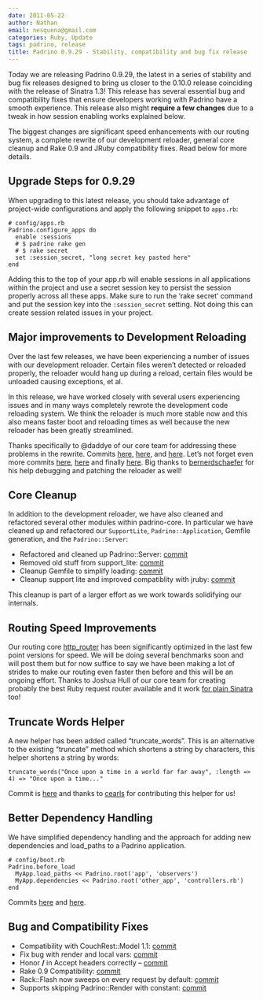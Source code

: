 ```yaml
---
date: 2011-05-22
author: Nathan
email: nesquena@gmail.com
categories: Ruby, Update
tags: padrino, release
title: Padrino 0.9.29 - Stability, compatibility and bug fix release
---
```


Today we are releasing Padrino 0.9.29, the latest in a series of stability and bug fix releases designed to bring us closer to the 0.10.0 release coinciding with the release of Sinatra 1.3! This release has several essential bug and compatibility fixes that ensure developers working with Padrino have a smooth experience. This release also might **require a few changes** due to a tweak in how session enabling works explained below.

The biggest changes are significant speed enhancements with our routing system, a complete rewrite of our development reloader, general core cleanup and Rake 0.9 and JRuby compatibility fixes. Read below for more details.

<break>

## Upgrade Steps for 0.9.29

When upgrading to this latest release, you should take advantage of project-wide configurations and apply the following snippet to `apps.rb`:

    # config/apps.rb
    Padrino.configure_apps do
      enable :sessions
      # $ padrino rake gen
      # $ rake secret
      set :session_secret, "long secret key pasted here" 
    end

Adding this to the top of your app.rb will enable sessions in all applications within the project and use a secret session key to persist the session properly across all these apps. Make sure to run the ‘rake secret’ command and put the session key into the `:session_secret` setting. Not doing this can create session related issues in your project.

## Major improvements to Development Reloading

Over the last few releases, we have been experiencing a number of issues with our development reloader. Certain files weren’t detected or reloaded properly, the reloader would hang up during a reload, certain files would be unloaded causing exceptions, et al.

In this release, we have worked closely with several users experiencing issues and in many ways completely rewrote the development code reloading system. We think the reloader is much more stable now and this also means faster boot and reloading times as well because the new reloader has been greatly streamlined.

Thanks specifically to @daddye of our core team for addressing these problems in the rewrite. Commits [here](https://github.com/padrino/padrino-framework/commit/7c59e2ae060246a1aa3cbe0f4cb598e7ed90033c), [here](https://github.com/padrino/padrino-framework/commit/42bdac70516df094fc639644dbbd9d0a1339e0e3), and [here](https://github.com/padrino/padrino-framework/commit/b41bf1e21cf7a8b911c691e504a4178993c9fae5). Let’s not forget even more commits [here](https://github.com/padrino/padrino-framework/commit/0122a24347402d9fd16e9c714ba890b54b1f5548), [here](https://github.com/padrino/padrino-framework/commit/47c1aba3207316fca92ecf46095f42cc5491c796) and finally [here](https://github.com/padrino/padrino-framework/commit/e0c8b3939a7ea6724d5da1e6ec2ab180855b63c4). Big thanks to [bernerdschaefer](https://github.com/bernerdschaefer) for his help debugging and patching the reloader as well!

## Core Cleanup

In addition to the development reloader, we have also cleaned and refactored several other modules within padrino-core. In particular we have cleaned up and refactored our `SupportLite`, `Padrino::Application`, Gemfile generation, and the `Padrino::Server`:

-   Refactored and cleaned up Padrino::Server: [commit](https://github.com/padrino/padrino-framework/commit/bd89dc4540a974cb26e4feeef51a08643a5bf0f8)
-   Removed old stuff from support\_lite: [commit](https://github.com/padrino/padrino-framework/commit/30e7c4a69ffc135bcc5afc9bdea21ffc2591823e)
-   Cleanup Gemfile to simplify loading: [commit](https://github.com/padrino/padrino-framework/commit/aa3a73d3de44fda32e64a65471ba448c9b8d53ab)
-   Cleanup support lite and improved compatiblity with jruby: [commit](https://github.com/padrino/padrino-framework/commit/1852a47d4406ed31cc2defd6b96516c5760c9b1f)

This cleanup is part of a larger effort as we work towards solidifying our internals.

## Routing Speed Improvements

Our routing core [http\_router](https://github.com/joshbuddy/http_router/commits/master) has been significantly optimized in the last few point versions for speed. We will be doing several benchmarks soon and will post them but for now suffice to say we have been making a lot of strides to make our routing even faster then before and this will be an ongoing effort. Thanks to Joshua Hull of our core team for creating probably the best Ruby request router available and it work [for plain Sinatra](https://github.com/joshbuddy/http_router_sinatra) too!

## Truncate Words Helper

A new helper has been added called “truncate\_words”. This is an alternative to the existing “truncate” method which shortens a string by characters, this helper shortens a string by words:

    truncate_words("Once upon a time in a world far far away", :length => 4) => "Once upon a time..."

Commit is [here](https://github.com/padrino/padrino-framework/commit/2b6778389e6b1ff9c8139b8c459b882762e2e538) and thanks to [cearls](https://github.com/cearls) for contributing this helper for us!

## Better Dependency Handling

We have simplified dependency handling and the approach for adding new dependencies and load\_paths to a Padrino application.

    # config/boot.rb
    Padrino.before_load
      MyApp.load_paths << Padrino.root('app', 'observers')
      MyApp.dependencies << Padrino.root('other_app', 'controllers.rb')
    end

Commits [here](https://github.com/padrino/padrino-framework/commit/1852a47d4406ed31cc2defd6b96516c5760c9b1f) and [here](https://github.com/padrino/padrino-framework/commit/1852a47d4406ed31cc2defd6b96516c5760c9b1f).

## Bug and Compatibility Fixes

-   Compatibility with CouchRest::Model 1.1: [commit](https://github.com/padrino/padrino-framework/commit/826077086eddf1ec3479e7e28aa033a05cfb7ba3)
-   Fix bug with render and local vars: [commit](https://github.com/padrino/padrino-framework/commit/5aeaa36ef7bd437ef05ba525288bab553ee24ca0)
-   Honor **/** in Accept headers correctly – [commit](https://github.com/padrino/padrino-framework/commit/f1fdc23b14e2b7885235319a7df971bf4a345be3)
-   Rake 0.9 Compatibility: [commit](https://github.com/padrino/padrino-framework/commit/117803feaf2ab1c61659b89364115e923f37ec75)
-   Rack::Flash now sweeps on every request by default: [commit](https://github.com/padrino/padrino-framework/commit/d433e19483dcfa63b74065b7141641c0492c5241)
-   Supports skipping Padrino::Render with constant: [commit](https://github.com/padrino/padrino-framework/commit/a9dc6f30e2e2b688a71df182c396a9fef9e71816)